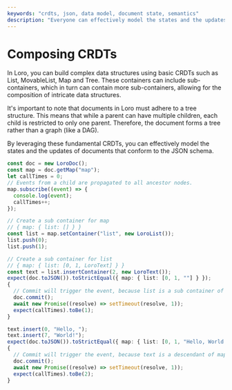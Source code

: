 ```yaml
---
keywords: "crdts, json, data model, document state, semantics"
description: "Everyone can effectively model the states and the updates of documents that conform to the JSON schema."
---
```


# Composing CRDTs

In Loro, you can build complex data structures using basic CRDTs such as List, MovableList, Map and Tree. These containers can include sub-containers, which in turn can contain more sub-containers, allowing for the composition of intricate data structures.

It's important to note that documents in Loro must adhere to a tree structure. This means that while a parent can have multiple children, each child is restricted to only one parent. Therefore, the document forms a tree rather than a graph (like a DAG).

By leveraging these fundamental CRDTs, you can effectively model the states and the updates of documents that conform to the JSON schema.

```ts
const doc = new LoroDoc();
const map = doc.getMap("map");
let callTimes = 0;
// Events from a child are propagated to all ancestor nodes.
map.subscribe((event) => {
  console.log(event);
  callTimes++;
});

// Create a sub container for map
// { map: { list: [] } }
const list = map.setContainer("list", new LoroList());
list.push(0);
list.push(1);

// Create a sub container for list
// { map: { list: [0, 1, LoroText] } }
const text = list.insertContainer(2, new LoroText());
expect(doc.toJSON()).toStrictEqual({ map: { list: [0, 1, ""] } });
{
  // Commit will trigger the event, because list is a sub container of map
  doc.commit();
  await new Promise((resolve) => setTimeout(resolve, 1));
  expect(callTimes).toBe(1);
}

text.insert(0, "Hello, ");
text.insert(7, "World!");
expect(doc.toJSON()).toStrictEqual({ map: { list: [0, 1, "Hello, World!"] } });
{
  // Commit will trigger the event, because text is a descendant of map
  doc.commit();
  await new Promise((resolve) => setTimeout(resolve, 1));
  expect(callTimes).toBe(2);
}
```
